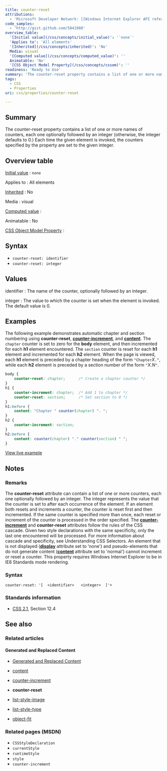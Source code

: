 ```yaml
---
title: counter-reset
attributions:
  - 'Microsoft Developer Network: [[Windows Internet Explorer API reference](http://msdn.microsoft.com/en-us/library/ie/hh828809%28v=vs.85%29.aspx) Article]'
code_samples:
  - 'http://gist.github.com/5841988'
overview_table:
  '[Initial value](/css/concepts/initial_value)': '`none`'
  'Applies to': 'All elements'
  '[Inherited](/css/concepts/inherited)': 'No'
  Media: visual
  '[Computed value](/css/concepts/computed_value)': ''
  Animatable: 'No'
  '[CSS Object Model Property](/css/concepts/cssom)': ''
readiness: 'Ready to Use'
summary: 'The counter-reset property contains a list of one or more names of counters, each one optionally followed by an integer (otherwise, the integer defaults to 0.)  Each time the given element is invoked, the counters specified by the property are set to the given integer.'
tags:
  - CSS
  - Properties
uri: css/properties/counter-reset

---
```

## <span>Summary</span>

The counter-reset property contains a list of one or more names of counters, each one optionally followed by an integer (otherwise, the integer defaults to 0.) Each time the given element is invoked, the counters specified by the property are set to the given integer.

## <span>Overview table</span>

[Initial value](/css/concepts/initial_value)
:   `none`

Applies to
:   All elements

[Inherited](/css/concepts/inherited)
:   No

Media
:   visual

[Computed value](/css/concepts/computed_value)
:

Animatable
:   No

[CSS Object Model Property](/css/concepts/cssom)
:

## <span>Syntax</span>

-   `counter-reset: identifier`
-   `counter-reset: integer`

## <span>Values</span>

identifier
:   The name of the counter, optionally followed by an integer.

integer
:   The value to which the counter is set when the element is invoked. The default value is 0.

## <span>Examples</span>

The following example demonstrates automatic chapter and section numbering using **counter-reset**, [**counter-increment**](/css/properties/counter-increment), and [**content**](/css/properties/content). The `chapter` counter is set to zero for the **body** element, and then incremented for each **h1** element encountered. The `section` counter is reset for each **h1** element and incremented for each **h2** element. When the page is viewed, each **h1** element is preceded by a chapter heading of the form `"Chapter`*X*`."`, while each **h2** element is preceded by a section number of the form `"`*X.N*`"`.

``` css
body {
    counter-reset: chapter;      /* Create a chapter counter */
}
h1 {
    counter-increment: chapter;  /* Add 1 to chapter */
    counter-reset: section;      /* Set section to 0 */
}
h1:before {
    content: "Chapter " counter(chapter) ". ";
}
h2 {
    counter-increment: section;
}
h2:before {
    content: counter(chapter) "." counter(section) " ";
}
```

[View live example](http://code.webplatform.org/gist/5841988)

## <span>Notes</span>

### <span>Remarks</span>

The **counter-reset** attribute can contain a list of one or more counters, each one optionally followed by an integer. The integer represents the value that the counter is set to after each occurrence of the element. If an element both resets and increments a counter, the counter is reset first and then incremented. If the same counter is specified more than once, each reset or increment of the counter is processed in the order specified. The [**counter-increment**](/css/properties/counter-increment) and **counter-reset** attributes follow the rules of the CSS cascade. Given two style declarations with the same specificity, only the last one encountered will be processed. For more information about cascade and specificity, see Understanding CSS Selectors. An element that is not displayed ([**display**](/css/properties/display) attribute set to 'none') and pseudo-elements that do not generate content ([**content**](/css/properties/content) attribute set to 'normal') cannot increment or reset a counter. This property requires Windows Internet Explorer to be in IE8 Standards mode rendering.

### <span>Syntax</span>

`counter-reset: '[  <identifier>   <integer>  ]'+`

### <span>Standards information</span>

-   [CSS 2.1](http://go.microsoft.com/fwlink/p/?linkid=203757), Section 12.4

## <span>See also</span>

### <span>Related articles</span>

#### <span>Generated and Replaced Content</span>

-   [Generated and Replaced Content](/css/generated_and_replaced_content)

-   [content](/css/properties/content)

-   [counter-increment](/css/properties/counter-increment)

-   **counter-reset**

-   [list-style-image](/css/properties/list-style-image)

-   [list-style-type](/css/properties/list-style-type)

-   [object-fit](/css/properties/object-fit)

### <span>Related pages (MSDN)</span>

-   `CSSStyleDeclaration`
-   `currentStyle`
-   `runtimeStyle`
-   `style`
-   `counter-increment`
